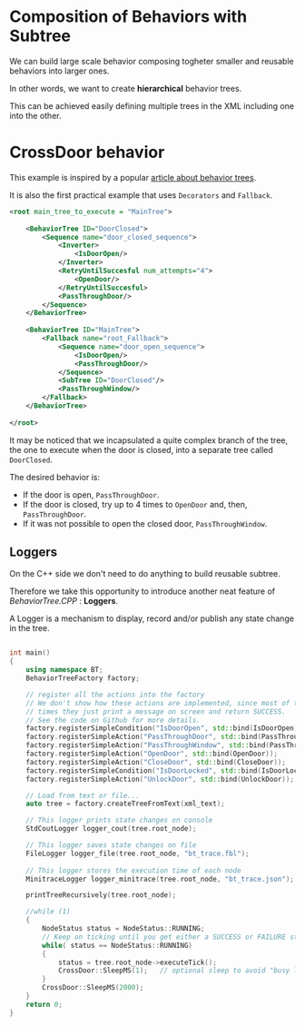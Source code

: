 # Composition of Behaviors with Subtree

We can build large scale behavior composing togheter smaller and reusable
behaviors into larger ones.

In other words, we want to create __hierarchical__ behavior trees. 

This can be achieved easily defining multiple trees in the XML including one
into the other.

# CrossDoor behavior

This example is inspired by a popular 
[article about behavior trees](http://www.gamasutra.com/blogs/ChrisSimpson/20140717/221339/Behavior_trees_for_AI_How_they_work.php).

It is also the first practical example that uses `Decorators` and `Fallback`.

```XML hl_lines="1 3 15"
<root main_tree_to_execute = "MainTree">
	
    <BehaviorTree ID="DoorClosed">
        <Sequence name="door_closed_sequence">
            <Inverter>
                <IsDoorOpen/>
            </Inverter>
            <RetryUntilSuccesful num_attempts="4">
                <OpenDoor/>
            </RetryUntilSuccesful>
            <PassThroughDoor/>
        </Sequence>
    </BehaviorTree>
    
    <BehaviorTree ID="MainTree">
        <Fallback name="root_Fallback">
            <Sequence name="door_open_sequence">
                <IsDoorOpen/>
                <PassThroughDoor/>
            </Sequence>
            <SubTree ID="DoorClosed"/>
            <PassThroughWindow/>
        </Fallback>
    </BehaviorTree>
    
</root>
```

It may be noticed that we incapsulated a quite complex branch of the tree,
the one to execute when the door is closed, into a separate tree called
`DoorClosed`.

The desired behavior is:

- If the door is open, `PassThroughDoor`.
- If the door is closed, try up to 4 times to `OpenDoor` and, then, `PassThroughDoor`.
- If it was not possible to open the closed door, `PassThroughWindow`.


## Loggers

On the C++ side we don't need to do anything to build reusable subtree.

Therefore we take this opportunity to introduce another neat feature of
_BehaviorTree.CPP_ : __Loggers__.

A Logger is a mechanism to display, record and/or publish any state change in the tree.


```C++

int main()
{
    using namespace BT;
    BehaviorTreeFactory factory;

    // register all the actions into the factory
    // We don't show how these actions are implemented, since most of the 
    // times they just print a message on screen and return SUCCESS.
    // See the code on Github for more details.
    factory.registerSimpleCondition("IsDoorOpen", std::bind(IsDoorOpen));
    factory.registerSimpleAction("PassThroughDoor", std::bind(PassThroughDoor));
    factory.registerSimpleAction("PassThroughWindow", std::bind(PassThroughWindow));
    factory.registerSimpleAction("OpenDoor", std::bind(OpenDoor));
    factory.registerSimpleAction("CloseDoor", std::bind(CloseDoor));
    factory.registerSimpleCondition("IsDoorLocked", std::bind(IsDoorLocked));
    factory.registerSimpleAction("UnlockDoor", std::bind(UnlockDoor));

    // Load from text or file...
    auto tree = factory.createTreeFromText(xml_text);

    // This logger prints state changes on console
    StdCoutLogger logger_cout(tree.root_node);

    // This logger saves state changes on file
    FileLogger logger_file(tree.root_node, "bt_trace.fbl");
    
    // This logger stores the execution time of each node
    MinitraceLogger logger_minitrace(tree.root_node, "bt_trace.json");

    printTreeRecursively(tree.root_node);

    //while (1)
    {
        NodeStatus status = NodeStatus::RUNNING;
        // Keep on ticking until you get either a SUCCESS or FAILURE state
        while( status == NodeStatus::RUNNING)
        {
            status = tree.root_node->executeTick();
            CrossDoor::SleepMS(1);   // optional sleep to avoid "busy loops"
        }
        CrossDoor::SleepMS(2000);
    }
    return 0;
}

```




